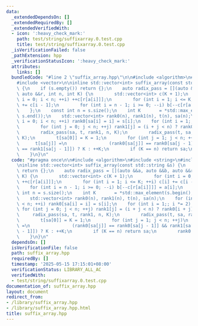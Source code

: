 ```yaml
---
data:
  _extendedDependsOn: []
  _extendedRequiredBy: []
  _extendedVerifiedWith:
  - icon: ':heavy_check_mark:'
    path: test/string/suffixarray.0.test.cpp
    title: test/string/suffixarray.0.test.cpp
  _isVerificationFailed: false
  _pathExtension: hpp
  _verificationStatusIcon: ':heavy_check_mark:'
  attributes:
    links: []
  bundledCode: "#line 2 \"suffix_array.hpp\"\n\n#include <algorithm>\n#include <string>\n\
    #include <vector>\n\ninline std::vector<int> suffix_array(const std::string &s)\
    \ {\n    if (s.empty()) return {};\n    auto radix_pass = [](auto &&a, auto &&b,\
    \ auto &&r, int n, int K) {\n        std::vector<int> c(K + 1);\n        for (int\
    \ i = 0; i < n; ++i) ++c[r[a[i]]];\n        for (int i = 1; i <= K; ++i) c[i]\
    \ += c[i - 1];\n        for (int i = n - 1; i >= 0; --i) b[--c[r[a[i]]]] = a[i];\n\
    \    };\n    const int n = s.size();\n    int K       = *std::max_element(s.begin(),\
    \ s.end());\n    std::vector<int> rank0(n), rank1(n), t(n), sa(n);\n    for (int\
    \ i = 0; i < n; ++i) rank0[sa[i] = i] = s[i];\n    for (int i = 1;; i *= 2) {\n\
    \        for (int j = 0; j < n; ++j) rank1[j] = (i + j < n) ? rank0[i + j] : 0;\n\
    \        radix_pass(sa, t, rank1, n, K);\n        radix_pass(t, sa, rank0, n,\
    \ K);\n        t[sa[0]] = K = 1;\n        for (int j = 1; j < n; ++j)\n      \
    \      t[sa[j]] =\n                (rank0[sa[j]] == rank0[sa[j - 1]] && rank1[sa[j]]\
    \ == rank1[sa[j - 1]]) ? K : ++K;\n        if (K == n) return sa;\n        rank0.swap(t);\n\
    \    }\n}\n"
  code: "#pragma once\n\n#include <algorithm>\n#include <string>\n#include <vector>\n\
    \ninline std::vector<int> suffix_array(const std::string &s) {\n    if (s.empty())\
    \ return {};\n    auto radix_pass = [](auto &&a, auto &&b, auto &&r, int n, int\
    \ K) {\n        std::vector<int> c(K + 1);\n        for (int i = 0; i < n; ++i)\
    \ ++c[r[a[i]]];\n        for (int i = 1; i <= K; ++i) c[i] += c[i - 1];\n    \
    \    for (int i = n - 1; i >= 0; --i) b[--c[r[a[i]]]] = a[i];\n    };\n    const\
    \ int n = s.size();\n    int K       = *std::max_element(s.begin(), s.end());\n\
    \    std::vector<int> rank0(n), rank1(n), t(n), sa(n);\n    for (int i = 0; i\
    \ < n; ++i) rank0[sa[i] = i] = s[i];\n    for (int i = 1;; i *= 2) {\n       \
    \ for (int j = 0; j < n; ++j) rank1[j] = (i + j < n) ? rank0[i + j] : 0;\n   \
    \     radix_pass(sa, t, rank1, n, K);\n        radix_pass(t, sa, rank0, n, K);\n\
    \        t[sa[0]] = K = 1;\n        for (int j = 1; j < n; ++j)\n            t[sa[j]]\
    \ =\n                (rank0[sa[j]] == rank0[sa[j - 1]] && rank1[sa[j]] == rank1[sa[j\
    \ - 1]]) ? K : ++K;\n        if (K == n) return sa;\n        rank0.swap(t);\n\
    \    }\n}\n"
  dependsOn: []
  isVerificationFile: false
  path: suffix_array.hpp
  requiredBy: []
  timestamp: '2025-05-15 17:15:01+08:00'
  verificationStatus: LIBRARY_ALL_AC
  verifiedWith:
  - test/string/suffixarray.0.test.cpp
documentation_of: suffix_array.hpp
layout: document
redirect_from:
- /library/suffix_array.hpp
- /library/suffix_array.hpp.html
title: suffix_array.hpp
---
```


